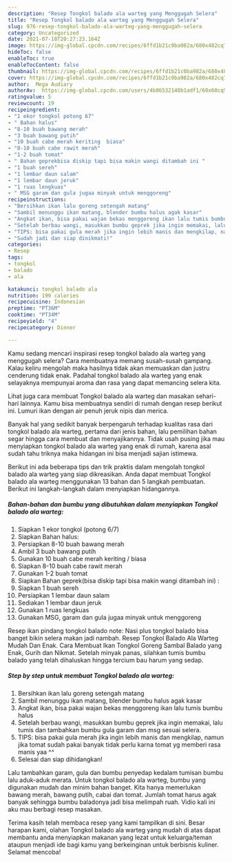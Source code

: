 ```yaml
---
description: "Resep Tongkol balado ala warteg yang Menggugah Selera"
title: "Resep Tongkol balado ala warteg yang Menggugah Selera"
slug: 976-resep-tongkol-balado-ala-warteg-yang-menggugah-selera
category: Uncategorized
date: 2021-07-18T20:27:23.164Z
image: https://img-global.cpcdn.com/recipes/6ffd1b21c0ba982a/680x482cq70/tongkol-balado-ala-warteg-foto-resep-utama.jpg
hideToc: false
enableToc: true
enableTocContent: false
thumbnail: https://img-global.cpcdn.com/recipes/6ffd1b21c0ba982a/680x482cq70/tongkol-balado-ala-warteg-foto-resep-utama.jpg
cover: https://img-global.cpcdn.com/recipes/6ffd1b21c0ba982a/680x482cq70/tongkol-balado-ala-warteg-foto-resep-utama.jpg
author:  Mega Audiary
authorAv:  https://img-global.cpcdn.com/users/4b86532140b1adf1/60x60cq50/avatar.jpg
ratingvalue: 5
reviewcount: 19
recipeingredient:
- "1 ekor tongkol potong 67"
- " Bahan halus"
- "8-10 buah bawang merah"
- "3 buah bawang putih"
- "10 buah cabe merah keriting  biasa"
- "8-10 buah cabe rawit merah"
- "1-2 buah tomat"
- " Bahan geprekbisa diskip tapi bisa makin wangi ditambah ini "
- "1 buah sereh"
- "1 lembar daun salam"
- "1 lembar daun jeruk"
- "1 ruas lengkuas"
- " MSG garam dan gula jugaa minyak untuk menggoreng"
recipeinstructions:
- "Bersihkan ikan lalu goreng setengah matang"
- "Sambil menunggu ikan matang, blender bumbu halus agak kasar"
- "Angkat ikan, bisa pakai wajan bekas menggoreng ikan lalu tumis bumbu halus"
- "Setelah berbau wangi, masukkan bumbu geprek jika ingin memakai, lalu tumis dan tambahkan bumbu gula garam dan msg sesuai selera."
- "TIPS: bisa pakai gula merah jika ingin lebih manis dan mengkilap, namun jika tomat sudah pakai banyak tidak perlu karna tomat yg memberi rasa manis yaa ^^"
- "Sudah jadi dan siap dinikmati!"
categories:
- Resep
tags:
- tongkol
- balado
- ala

katakunci: tongkol balado ala 
nutrition: 199 calories
recipecuisine: Indonesian
preptime: "PT36M"
cooktime: "PT34M"
recipeyield: "4"
recipecategory: Dinner

---
```



Kamu sedang mencari inspirasi resep tongkol balado ala warteg yang menggugah selera? Cara membuatnya memang susah-susah gampang. Kalau keliru mengolah maka hasilnya tidak akan memuaskan dan justru cenderung tidak enak. Padahal tongkol balado ala warteg yang enak selayaknya mempunyai aroma dan rasa yang dapat memancing selera kita.


Lihat juga cara membuat Tongkol balado ala warteg dan masakan sehari-hari lainnya. Kamu bisa membuatnya sendiri di rumah dengan resep berikut ini. Lumuri ikan dengan air penuh jeruk nipis dan merica.

Banyak hal yang sedikit banyak berpengaruh terhadap kualitas rasa dari tongkol balado ala warteg, pertama dari jenis bahan, lalu pemilihan bahan segar hingga cara membuat dan menyajikannya. Tidak usah pusing jika mau menyiapkan tongkol balado ala warteg yang enak di rumah, karena asal sudah tahu triknya maka hidangan ini bisa menjadi sajian istimewa.


Berikut ini ada beberapa tips dan trik praktis dalam mengolah tongkol balado ala warteg yang siap dikreasikan. Anda dapat membuat Tongkol balado ala warteg menggunakan 13 bahan dan 5 langkah pembuatan. Berikut ini langkah-langkah dalam menyiapkan hidangannya.

<!--inarticleads1-->

##### Bahan-bahan dan bumbu yang dibutuhkan dalam menyiapkan Tongkol balado ala warteg:

1. Siapkan 1 ekor tongkol (potong 6/7)
1. Siapkan  Bahan halus:
1. Persiapkan 8-10 buah bawang merah
1. Ambil 3 buah bawang putih
1. Gunakan 10 buah cabe merah keriting / biasa
1. Siapkan 8-10 buah cabe rawit merah
1. Gunakan 1-2 buah tomat
1. Siapkan  Bahan geprek(bisa diskip tapi bisa makin wangi ditambah ini) :
1. Siapkan 1 buah sereh
1. Persiapkan 1 lembar daun salam
1. Sediakan 1 lembar daun jeruk
1. Gunakan 1 ruas lengkuas
1. Gunakan  MSG, garam dan gula jugaa minyak untuk menggoreng


Resep ikan pindang tongkol balado note: Nasi plus tongkol balado bisa banget bikin selera makan jadi nambah. Resep Tongkol Balado Ala Warteg Mudah Dan Enak. Cara Membuat Ikan Tongkol Goreng Sambal Balado yang Enak, Gurih dan Nikmat. Setelah minyak panas, silahkan tumis bumbu balado yang telah dihaluskan hingga tercium bau harum yang sedap. 

<!--inarticleads2-->

##### Step by step untuk membuat Tongkol balado ala warteg:

1. Bersihkan ikan lalu goreng setengah matang
1. Sambil menunggu ikan matang, blender bumbu halus agak kasar
1. Angkat ikan, bisa pakai wajan bekas menggoreng ikan lalu tumis bumbu halus
1. Setelah berbau wangi, masukkan bumbu geprek jika ingin memakai, lalu tumis dan tambahkan bumbu gula garam dan msg sesuai selera.
1. TIPS: bisa pakai gula merah jika ingin lebih manis dan mengkilap, namun jika tomat sudah pakai banyak tidak perlu karna tomat yg memberi rasa manis yaa ^^
1. Selesai dan siap dihidangkan!

Lalu tambahkan garam, gula dan bumbu penyedap kedalam tumisan bumbu lalu aduk-aduk merata. Untuk tongkol balado ala warteg, bumbu yang digunakan mudah dan minim bahan banget. Kita hanya memerlukan bawang merah, bawang putih, cabai dan tomat. Jumlah tomat harus agak banyak sehingga bumbu baladonya jadi bisa melimpah ruah. Vidio kali ini aku mau berbagi resep masakan. 

Terima kasih telah membaca resep yang kami tampilkan di sini. Besar harapan kami, olahan Tongkol balado ala warteg yang mudah di atas dapat membantu anda menyiapkan makanan yang lezat untuk keluarga/teman ataupun menjadi ide bagi kamu yang berkeinginan untuk berbisnis kuliner. Selamat mencoba!
